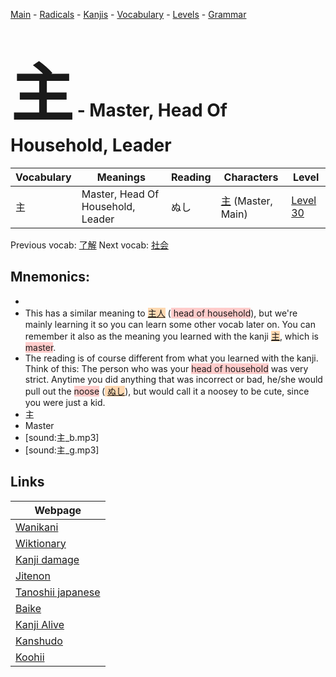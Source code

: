 <style> bigfont {font-size: 100px}</style>
[Main](../README.md) -
[Radicals](../radicals.md) -
[Kanjis](../kanjis.md) -
[Vocabulary](../vocabulary.md) -
[Levels](../levels.md) -
[Grammar](../grammar.md)
# <bigfont> 主</bigfont> - Master, Head Of Household, Leader 

| Vocabulary | Meanings | Reading | Characters | Level |
| --- | --- | --- | --- | --- |
| 主 | Master, Head Of Household, Leader | ぬし |  [主](../kanjis/主.md) (Master, Main) | [Level 30](../levels/wk_level30.md) |

Previous vocab: [了解](了解.md) Next vocab: [社会](社会.md) 

## Mnemonics:

* 
* This has a similar meaning to <span style="background-color:#fed8b1"> [主人]([主](https://jisho.org/search/主)人)</span> (<span style="background-color:#ffcccb"> head of household</span>), but we're mainly learning it so you can learn some other vocab later on. You can remember it also as the meaning you learned with the kanji <span style="background-color:#fed8b1"> [主](https://jisho.org/search/主)</span>, which is <span style="background-color:#ffcccb"> master</span>.
* The reading is of course different from what you learned with the kanji. Think of this: The person who was your <span style="background-color:#ffcccb"> head of household</span> was very strict. Anytime you did anything that was incorrect or bad, he/she would pull out the <span style="background-color:#ffcccb"> noose</span> (<span style="background-color:#fed8b1"> [ぬし](https://jisho.org/search/ぬし)</span>), but would call it a noosey to be cute, since you were just a kid.
* 主
* Master
* [sound:主_b.mp3]
* [sound:主_g.mp3]


## Links 

| Webpage |
| --- |
| [Wanikani          ](https://www.wanikani.com/kanji/主) |
| [Wiktionary        ](https://en.wiktionary.org/wiki/主) |
| [Kanji damage      ](http://www.kanjidamage.com/kanji/search?utf8=✓&q=主) |
| [Jitenon           ](https://jitenon.com/kanji/主) |
| [Tanoshii japanese ](https://www.tanoshiijapanese.com/dictionary/kanji.cfm?k=主) |
| [Baike             ](https://baike.baidu.com/item/主) |
| [Kanji Alive       ](https://app.kanjialive.com/主) |
| [Kanshudo          ](https://www.kanshudo.com/searchmn?q=主) |
| [Koohii            ](https://kanji.koohii.com/study/kanji/主) |
